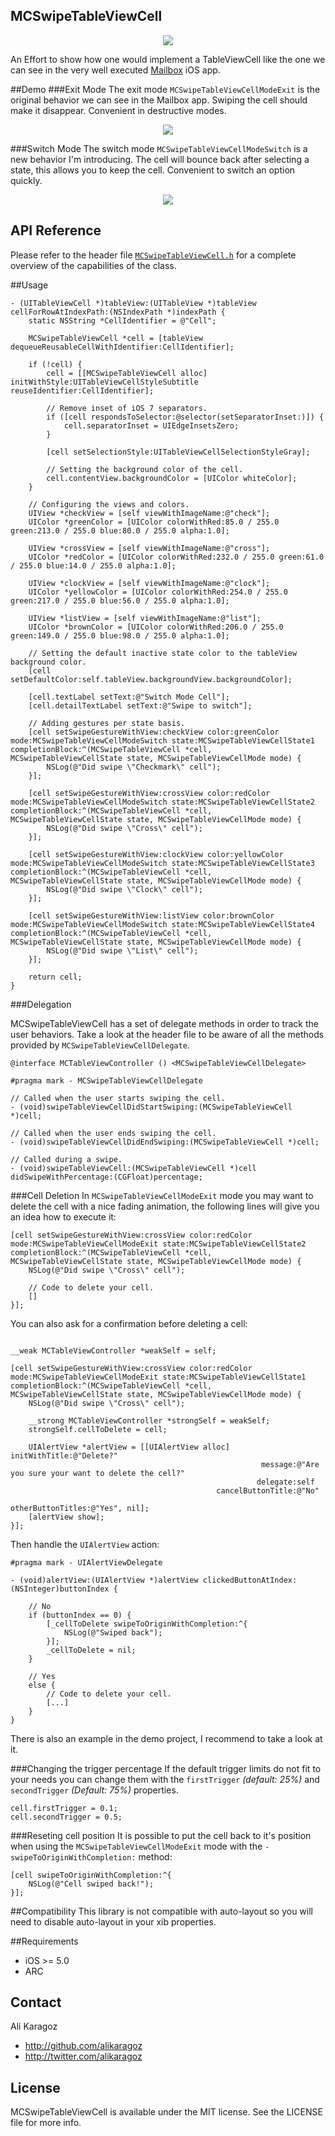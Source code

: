 MCSwipeTableViewCell
--------------------

<p align="center"><img src="https://raw.github.com/alikaragoz/MCSwipeTableViewCell/master/github-assets/mcswipe-front.png"/></p>

An Effort to show how one would implement a TableViewCell like the one we can see in the very well executed [Mailbox](http://www.mailboxapp.com/) iOS app. 

##Demo
###Exit Mode
The exit mode `MCSwipeTableViewCellModeExit` is the original behavior we can see in the Mailbox app. Swiping the cell should make it disappear. Convenient in destructive modes.

<p align="center"><img src="https://raw.github.com/alikaragoz/MCSwipeTableViewCell/master/github-assets/mcswipe-exit.gif"/></p>

###Switch Mode
The switch mode `MCSwipeTableViewCellModeSwitch` is a new behavior I'm introducing. The cell will bounce back after selecting a state, this allows you to keep the cell. Convenient to switch an option quickly.

<p align="center"><img src="https://raw.github.com/alikaragoz/MCSwipeTableViewCell/master/github-assets/mcswipe-switch.gif"/></p>

## API Reference
Please refer to the header file [`MCSwipeTableViewCell.h`](MCSwipeTableViewCell/MCSwipeTableViewCell.h) for a complete overview of the capabilities of the class.

##Usage

```objc
- (UITableViewCell *)tableView:(UITableView *)tableView cellForRowAtIndexPath:(NSIndexPath *)indexPath {
    static NSString *CellIdentifier = @"Cell";
    
    MCSwipeTableViewCell *cell = [tableView dequeueReusableCellWithIdentifier:CellIdentifier];
    
    if (!cell) {
        cell = [[MCSwipeTableViewCell alloc] initWithStyle:UITableViewCellStyleSubtitle reuseIdentifier:CellIdentifier];
        
        // Remove inset of iOS 7 separators.
        if ([cell respondsToSelector:@selector(setSeparatorInset:)]) {
            cell.separatorInset = UIEdgeInsetsZero;
        }
        
        [cell setSelectionStyle:UITableViewCellSelectionStyleGray];

        // Setting the background color of the cell.
        cell.contentView.backgroundColor = [UIColor whiteColor];
    }
    
    // Configuring the views and colors.
    UIView *checkView = [self viewWithImageName:@"check"];
    UIColor *greenColor = [UIColor colorWithRed:85.0 / 255.0 green:213.0 / 255.0 blue:80.0 / 255.0 alpha:1.0];
    
    UIView *crossView = [self viewWithImageName:@"cross"];
    UIColor *redColor = [UIColor colorWithRed:232.0 / 255.0 green:61.0 / 255.0 blue:14.0 / 255.0 alpha:1.0];
    
    UIView *clockView = [self viewWithImageName:@"clock"];
    UIColor *yellowColor = [UIColor colorWithRed:254.0 / 255.0 green:217.0 / 255.0 blue:56.0 / 255.0 alpha:1.0];
    
    UIView *listView = [self viewWithImageName:@"list"];
    UIColor *brownColor = [UIColor colorWithRed:206.0 / 255.0 green:149.0 / 255.0 blue:98.0 / 255.0 alpha:1.0];
    
    // Setting the default inactive state color to the tableView background color.
    [cell setDefaultColor:self.tableView.backgroundView.backgroundColor];
    
    [cell.textLabel setText:@"Switch Mode Cell"];
    [cell.detailTextLabel setText:@"Swipe to switch"];
    
    // Adding gestures per state basis.
    [cell setSwipeGestureWithView:checkView color:greenColor mode:MCSwipeTableViewCellModeSwitch state:MCSwipeTableViewCellState1 completionBlock:^(MCSwipeTableViewCell *cell, MCSwipeTableViewCellState state, MCSwipeTableViewCellMode mode) {
        NSLog(@"Did swipe \"Checkmark\" cell");
    }];
    
    [cell setSwipeGestureWithView:crossView color:redColor mode:MCSwipeTableViewCellModeSwitch state:MCSwipeTableViewCellState2 completionBlock:^(MCSwipeTableViewCell *cell, MCSwipeTableViewCellState state, MCSwipeTableViewCellMode mode) {
        NSLog(@"Did swipe \"Cross\" cell");
    }];
    
    [cell setSwipeGestureWithView:clockView color:yellowColor mode:MCSwipeTableViewCellModeSwitch state:MCSwipeTableViewCellState3 completionBlock:^(MCSwipeTableViewCell *cell, MCSwipeTableViewCellState state, MCSwipeTableViewCellMode mode) {
        NSLog(@"Did swipe \"Clock\" cell");
    }];
    
    [cell setSwipeGestureWithView:listView color:brownColor mode:MCSwipeTableViewCellModeSwitch state:MCSwipeTableViewCellState4 completionBlock:^(MCSwipeTableViewCell *cell, MCSwipeTableViewCellState state, MCSwipeTableViewCellMode mode) {
        NSLog(@"Did swipe \"List\" cell");
    }];
    
    return cell;
}
```

###Delegation

MCSwipeTableViewCell has a set of delegate methods in order to track the user behaviors. Take a look at the header file to be aware of all the methods provided by `MCSwipeTableViewCellDelegate`.

```objc
@interface MCTableViewController () <MCSwipeTableViewCellDelegate>
```

```objc
#pragma mark - MCSwipeTableViewCellDelegate

// Called when the user starts swiping the cell.
- (void)swipeTableViewCellDidStartSwiping:(MCSwipeTableViewCell *)cell;

// Called when the user ends swiping the cell.
- (void)swipeTableViewCellDidEndSwiping:(MCSwipeTableViewCell *)cell;

// Called during a swipe.
- (void)swipeTableViewCell:(MCSwipeTableViewCell *)cell didSwipeWithPercentage:(CGFloat)percentage;
```

###Cell Deletion
In `MCSwipeTableViewCellModeExit` mode you may want to delete the cell with a nice fading animation, the following lines will give you an idea how to execute it:

```objc
[cell setSwipeGestureWithView:crossView color:redColor mode:MCSwipeTableViewCellModeExit state:MCSwipeTableViewCellState2 completionBlock:^(MCSwipeTableViewCell *cell, MCSwipeTableViewCellState state, MCSwipeTableViewCellMode mode) {
    NSLog(@"Did swipe \"Cross\" cell");
   
    // Code to delete your cell.
    []
}];
```

You can also ask for a confirmation before deleting a cell:

```objc

__weak MCTableViewController *weakSelf = self;

[cell setSwipeGestureWithView:crossView color:redColor mode:MCSwipeTableViewCellModeExit state:MCSwipeTableViewCellState1 completionBlock:^(MCSwipeTableViewCell *cell, MCSwipeTableViewCellState state, MCSwipeTableViewCellMode mode) {
    NSLog(@"Did swipe \"Cross\" cell");
            
    __strong MCTableViewController *strongSelf = weakSelf;
    strongSelf.cellToDelete = cell;
    
    UIAlertView *alertView = [[UIAlertView alloc] initWithTitle:@"Delete?"
                                                        message:@"Are you sure your want to delete the cell?"
                                                       delegate:self
                                              cancelButtonTitle:@"No"
                                              otherButtonTitles:@"Yes", nil];
    [alertView show];
}];
```
Then handle the `UIAlertView` action:

```objc
#pragma mark - UIAlertViewDelegate

- (void)alertView:(UIAlertView *)alertView clickedButtonAtIndex:(NSInteger)buttonIndex {
    
    // No
    if (buttonIndex == 0) {
        [_cellToDelete swipeToOriginWithCompletion:^{
            NSLog(@"Swiped back");
        }];
        _cellToDelete = nil;
    }
    
    // Yes
    else {
        // Code to delete your cell.
        [...]
    }
}
```

There is also an example in the demo project, I recommend to take a look at it.

###Changing the trigger percentage
If the default trigger limits do not fit to your needs you can change them with the `firstTrigger` *(default: 25%)* and `secondTrigger` *(Default: 75%)* properties.

```objc
cell.firstTrigger = 0.1;
cell.secondTrigger = 0.5;
```

###Reseting cell position
It is possible to put the cell back to it's position when using the `MCSwipeTableViewCellModeExit` mode with the `-swipeToOriginWithCompletion:` method: 

```objc
[cell swipeToOriginWithCompletion:^{
    NSLog(@"Cell swiped back!");
}];
```

##Compatibility
This library is not compatible with auto-layout so you will need to disable auto-layout in your xib properties.

##Requirements
- iOS >= 5.0
- ARC

## Contact

Ali Karagoz

- http://github.com/alikaragoz
- http://twitter.com/alikaragoz

## License

MCSwipeTableViewCell is available under the MIT license. See the LICENSE file for more info.
